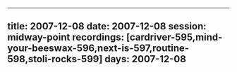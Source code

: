 
---
title: 2007-12-08
date:  2007-12-08
session: midway-point
recordings: [cardriver-595,mind-your-beeswax-596,next-is-597,routine-598,stoli-rocks-599]
days: 2007-12-08
---
